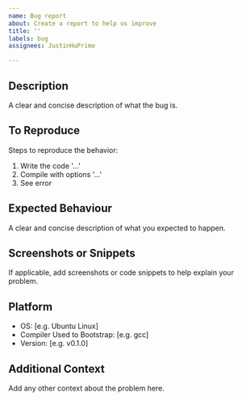 ```yaml
---
name: Bug report
about: Create a report to help us improve
title: ''
labels: bug
assignees: JustinHuPrime

---
```


## Description

A clear and concise description of what the bug is.

## To Reproduce

Steps to reproduce the behavior:

1. Write the code '...'
2. Compile with options '...'
3. See error

## Expected Behaviour

A clear and concise description of what you expected to happen.

## Screenshots or Snippets

If applicable, add screenshots or code snippets to help explain your problem.

## Platform

- OS: [e.g. Ubuntu Linux]
- Compiler Used to Bootstrap: [e.g. gcc]
- Version: [e.g. v0.1.0]

## Additional Context

Add any other context about the problem here.
